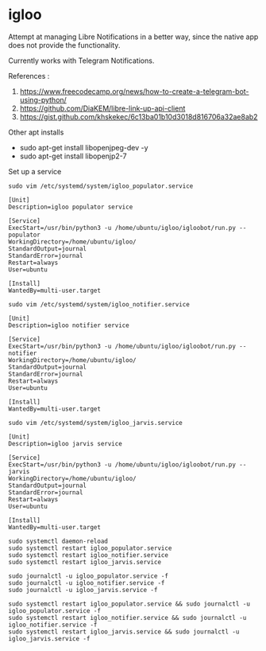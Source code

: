 igloo
===

Attempt at managing Libre Notifications in a better way, 
since the native app does not provide the functionality.

Currently works with Telegram Notifications.

References :
1. https://www.freecodecamp.org/news/how-to-create-a-telegram-bot-using-python/
2. https://github.com/DiaKEM/libre-link-up-api-client
3. https://gist.github.com/khskekec/6c13ba01b10d3018d816706a32ae8ab2

Other apt installs
- sudo apt-get install libopenjpeg-dev -y
- sudo apt-get install libopenjp2-7


Set up a service
```commandline
sudo vim /etc/systemd/system/igloo_populator.service
```

```
[Unit]
Description=igloo populator service

[Service]
ExecStart=/usr/bin/python3 -u /home/ubuntu/igloo/igloobot/run.py --populator
WorkingDirectory=/home/ubuntu/igloo/
StandardOutput=journal
StandardError=journal
Restart=always
User=ubuntu

[Install]
WantedBy=multi-user.target
```


```commandline
sudo vim /etc/systemd/system/igloo_notifier.service
```

```
[Unit]
Description=igloo notifier service

[Service]
ExecStart=/usr/bin/python3 -u /home/ubuntu/igloo/igloobot/run.py --notifier
WorkingDirectory=/home/ubuntu/igloo/
StandardOutput=journal
StandardError=journal
Restart=always
User=ubuntu

[Install]
WantedBy=multi-user.target
```

```commandline
sudo vim /etc/systemd/system/igloo_jarvis.service
```

```
[Unit]
Description=igloo jarvis service

[Service]
ExecStart=/usr/bin/python3 -u /home/ubuntu/igloo/igloobot/run.py --jarvis
WorkingDirectory=/home/ubuntu/igloo/
StandardOutput=journal
StandardError=journal
Restart=always
User=ubuntu

[Install]
WantedBy=multi-user.target
```

```commandline
sudo systemctl daemon-reload
sudo systemctl restart igloo_populator.service
sudo systemctl restart igloo_notifier.service
sudo systemctl restart igloo_jarvis.service

sudo journalctl -u igloo_populator.service -f
sudo journalctl -u igloo_notifier.service -f
sudo journalctl -u igloo_jarvis.service -f

```

```commandline
sudo systemctl restart igloo_populator.service && sudo journalctl -u igloo_populator.service -f
sudo systemctl restart igloo_notifier.service && sudo journalctl -u igloo_notifier.service -f
sudo systemctl restart igloo_jarvis.service && sudo journalctl -u igloo_jarvis.service -f

```
